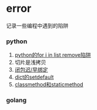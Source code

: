 # error
记录一些编程中遇到的陷阱
### python
1. [python的for i in list remove陷阱](http://blog.csdn.net/silly2016/article/details/72904674)
2. 切片是浅拷贝
3. [闭包迟/早绑定](/003-closure_bind.py)
4. [dict的setdefault](/004-defaultdict.py)
5. [classmethod和staticmethod](/005-static_class_method)

### golang
